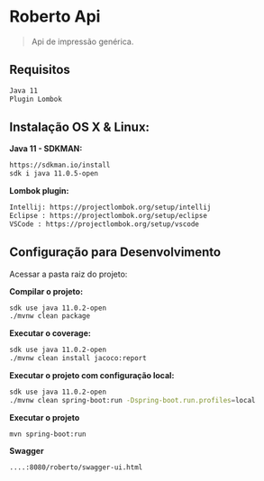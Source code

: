 # Roberto Api

> Api de impressão genérica.

## Requisitos

```sh
Java 11
Plugin Lombok
```

## Instalação OS X & Linux:

**Java 11 - SDKMAN:**

```sh
https://sdkman.io/install
sdk i java 11.0.5-open
```

**Lombok plugin:**

```sh
Intellij: https://projectlombok.org/setup/intellij
Eclipse : https://projectlombok.org/setup/eclipse
VSCode : https://projectlombok.org/setup/vscode
```

## Configuração para Desenvolvimento

Acessar a pasta raiz do projeto:

**Compilar o projeto:**

```sh
sdk use java 11.0.2-open
./mvnw clean package
```

**Executar o coverage:**

```sh
sdk use java 11.0.2-open
./mvnw clean install jacoco:report
```

**Executar o projeto com configuração local:**

```sh
sdk use java 11.0.2-open
./mvnw clean spring-boot:run -Dspring-boot.run.profiles=local
```

**Executar o projeto**

```
mvn spring-boot:run
```

**Swagger**

```
....:8080/roberto/swagger-ui.html
```





